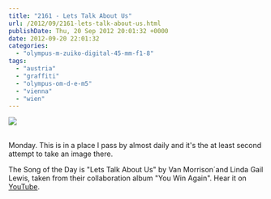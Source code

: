 ```yaml
---
title: "2161 - Lets Talk About Us"
url: /2012/09/2161-lets-talk-about-us.html
publishDate: Thu, 20 Sep 2012 20:01:32 +0000
date: 2012-09-20 22:01:32
categories: 
  - "olympus-m-zuiko-digital-45-mm-f1-8"
tags: 
  - "austria"
  - "graffiti"
  - "olympus-om-d-e-m5"
  - "vienna"
  - "wien"
---
```

<div class="container">
<div class="center"><a target="_blank" href="https://d25zfm9zpd7gm5.cloudfront.net/1200x1200/2012/20120917_084556_lr.jpg"><img src="https://d25zfm9zpd7gm5.cloudfront.net/0600x0600/2012/20120917_084556_lr.jpg" /></a></div>
</div>
<br />

Monday. This is in a place I pass by almost daily and it's the at least second attempt to take an image there.

 The Song of the Day is "Lets Talk About Us" by Van Morrison´and Linda Gail Lewis, taken from their collaboration album "You Win Again". Hear it on <a href="http://www.youtube.com/watch?v=Nu2dcFfUP-8" target="_blank">YouTube</a>.

